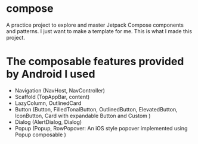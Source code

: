 # compose
A practice project to explore and master Jetpack Compose components and patterns. 
I just want to make a template for me. This is what I made this project.

# The composable features provided by Android I used
- Navigation (NavHost, NavController)
- Scaffold (TopAppBar, content)
- LazyColumn, OutlinedCard
- Button (Button, FilledTonalButton, OutlinedButton, ElevatedButton, IconButton, Card with expandable Button and Custom )
- Dialog (AlertDialog, Dialog)
- Popup (Popup, RowPopover: An iOS style popover implemented using Popup composable )